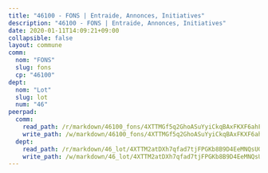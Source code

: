 ```yaml
---
title: "46100 - FONS | Entraide, Annonces, Initiatives"
description: "46100 - FONS | Entraide, Annonces, Initiatives"
date: 2020-01-11T14:09:21+09:00
collapsible: false
layout: commune
comm:
  nom: "FONS"
  slug: fons
  cp: "46100"
dept:
  nom: "Lot"
  slug: lot
  num: "46"
peerpad:
  comm:
    read_path: /r/markdown/46100_fons/4XTTMGf5q2GhoASuYyiCkqBAxFKXF6ahFQa5HXt3iZD7FMvVJ
    write_path: /w/markdown/46100_fons/4XTTMGf5q2GhoASuYyiCkqBAxFKXF6ahFQa5HXt3iZD7FMvVJ-K3TgU6GaLMgEmDjhiZ4Up4f5FYCsZFevsRmGdJqBpw2RVsRGF7tDZFZ5exfthr4s9J6iDMx9TbKafK9bC9kswFGp9WSx5RkLes64eHjNXqspUsYETWqo4Jde3bn3pbs1ebcyXWse
  dept:
    read_path: /r/markdown/46_lot/4XTTM2atDXh7qfad7tjFPGKb8B9D4EeMNQsUG7H6r5PvcsmQY
    write_path: /w/markdown/46_lot/4XTTM2atDXh7qfad7tjFPGKb8B9D4EeMNQsUG7H6r5PvcsmQY-K3TgUvJaCyZvzJ7KFBouD3E9Db8SxVd6F9MJ4VM5wtYfGyhK8U9f2jgCEG1ZP5QbGj9NK2WPVZdPjtw9bJHLE1PoGwVsSft8aSDsZrWh6CwkugjgRfbWWHf5TabrG7vmtM7v9WUc
---
```


